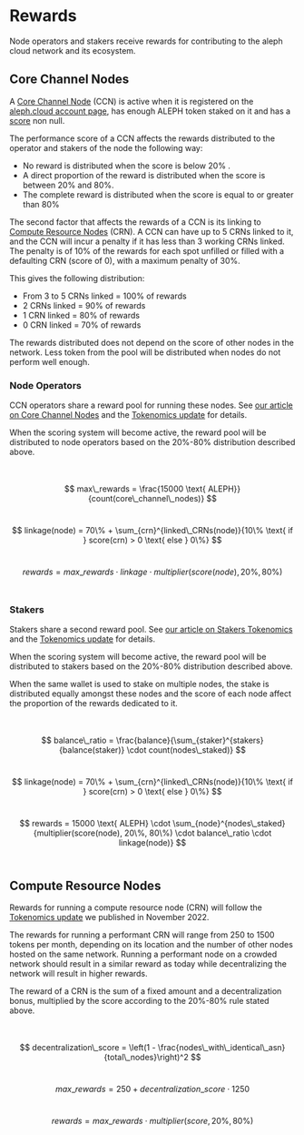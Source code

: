 # Rewards

Node operators and stakers receive rewards for contributing to the aleph cloud network and its ecosystem.

## Core Channel Nodes

A [Core Channel Node](/nodes/core/introduction/) (CCN) is active when it is registered on the [aleph.cloud account page](
https://app.aleph.cloud/account), has enough ALEPH token staked on it and has a [score](/nodes/resources/scoring/) non null.

The performance score of a CCN affects the rewards distributed to the operator and stakers of the node the following way:

 - No reward is distributed when the score is below 20% .
 - A direct proportion of the reward is distributed when the score is between 20% and 80%.
 - The complete reward is distributed when the score is equal to or greater than 80%

The second factor that affects the rewards of a CCN is its linking to
[Compute Resource Nodes](/nodes/compute/introduction/) (CRN). A CCN can have up to 5 CRNs linked to it, and the CCN will incur a penalty if it has less than 3 working CRNs linked.
The penalty is of 10% of the rewards for each spot unfilled or filled with a defaulting CRN (score of 0), with a maximum penalty of 30%.

This gives the following distribution:

 - From 3 to 5 CRNs linked = 100% of rewards
 - 2 CRNs linked = 90% of rewards
 - 1 CRN linked = 80% of rewards
 - 0 CRN linked = 70% of rewards

The rewards distributed does not depend on the score of other nodes in the network. Less token from the pool
will be distributed when nodes do not perform well enough.

### Node Operators

CCN operators share a reward pool for running these nodes. See [our article on Core Channel Nodes](
https://medium.com/aleph-im/aleph-im-staking-go-live-part-1-core-channel-nodes-and-node-operators-97bfcd43157d) 
and the [Tokenomics update](https://medium.com/aleph-im/aleph-im-tokenomics-update-nov-2022-fd1027762d99) for 
details.

When the scoring system will become active, the reward pool will be distributed to node operators based on the 
20%-80% distribution described above.
<br><br><br>

$$
max\_rewards = \frac{15000 \text{ ALEPH}}{count(core\_channel\_nodes)}
$$
<br>

$$
linkage(node) = 70\% + \sum_{crn}^{linked\_CRNs(node)}{10\% \text{ if } score(crn) > 0 \text{ else } 0\%}
$$
<br>

$$
rewards = max\_rewards \cdot linkage \cdot multiplier(score(node), 20\%, 80\%)
$$
<br>

### Stakers

Stakers share a second reward pool. See [our article on Stakers Tokenomics](
https://medium.com/aleph-im/aleph-im-staking-go-live-part-2-stakers-tokenomics-663164b5ec78) and the
[Tokenomics update](https://medium.com/aleph-im/aleph-im-tokenomics-update-nov-2022-fd1027762d99) for details.

When the scoring system will become active, the reward pool will be distributed to stakers based on the 
20%-80% distribution described above.

When the same wallet is used to stake on multiple nodes, the stake is distributed equally amongst these nodes
and the score of each node affect the proportion of the rewards dedicated to it.
<br><br><br>

$$
balance\_ratio = \frac{balance}{\sum_{staker}^{stakers}{balance(staker)} \cdot count(nodes\_staked)}
$$
<br>

$$
linkage(node) = 70\% + \sum_{crn}^{linked\_CRNs(node)}{10\% \text{ if } score(crn) > 0 \text{ else } 0\%}
$$
<br>

$$
rewards = 15000 \text{ ALEPH} \cdot \sum_{node}^{nodes\_staked}{multiplier(score(node), 20\%, 80\%) \cdot balance\_ratio \cdot linkage(node)}
$$
<br>

## Compute Resource Nodes

Rewards for running a compute resource node (CRN) will follow the
[Tokenomics update](https://medium.com/aleph-im/aleph-im-tokenomics-update-nov-2022-fd1027762d99) we published in November 2022. 

The rewards for running a performant CRN will range from 250 to 1500 tokens per month, depending on its location and the number of other nodes hosted on the same network. Running a performant node on a crowded network should result in a similar reward as today while decentralizing the network will result in higher rewards.

The reward of a CRN is the sum of a fixed amount and a decentralization bonus, multiplied by the score according to the
20%-80% rule stated above.
<br><br><br>

$$
decentralization\_score = \left(1 - \frac{nodes\_with\_identical\_asn}{total\_nodes}\right)^2
$$
<br>

$$
max\_rewards = 250 + decentralization\_score \cdot 1250
$$
<br>

$$
rewards = max\_rewards \cdot multiplier(score, 20\%, 80\%)
$$
